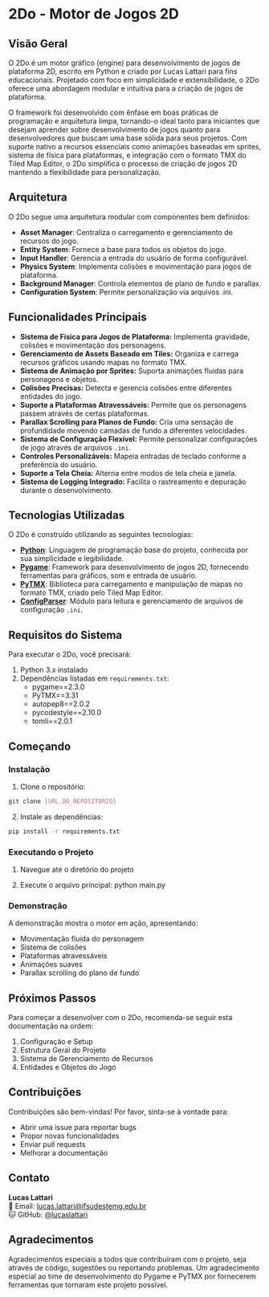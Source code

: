 # 2Do - Motor de Jogos 2D

## Visão Geral

O 2Do é um motor gráfico (engine) para desenvolvimento de jogos de plataforma 2D, escrito em Python e criado por Lucas Lattari para fins educacionais. Projetado com foco em simplicidade e extensibilidade, o 2Do oferece uma abordagem modular e intuitiva para a criação de jogos de plataforma.

O framework foi desenvolvido com ênfase em boas práticas de programação e arquitetura limpa, tornando-o ideal tanto para iniciantes que desejam aprender sobre desenvolvimento de jogos quanto para desenvolvedores que buscam uma base sólida para seus projetos. Com suporte nativo a recursos essenciais como animações baseadas em sprites, sistema de física para plataformas, e integração com o formato TMX do Tiled Map Editor, o 2Do simplifica o processo de criação de jogos 2D mantendo a flexibilidade para personalização.

## Arquitetura

O 2Do segue uma arquitetura modular com componentes bem definidos:

- **Asset Manager**: Centraliza o carregamento e gerenciamento de recursos do jogo.
- **Entity System**: Fornece a base para todos os objetos do jogo.
- **Input Handler**: Gerencia a entrada do usuário de forma configurável.
- **Physics System**: Implementa colisões e movimentação para jogos de plataforma.
- **Background Manager**: Controla elementos de plano de fundo e parallax.
- **Configuration System**: Permite personalização via arquivos .ini.

## Funcionalidades Principais

- **Sistema de Física para Jogos de Plataforma:** Implementa gravidade, colisões e movimentação dos personagens.
- **Gerenciamento de Assets Baseado em Tiles:** Organiza e carrega recursos gráficos usando mapas no formato TMX.
- **Sistema de Animação por Sprites:** Suporta animações fluidas para personagens e objetos.
- **Colisões Precisas:** Detecta e gerencia colisões entre diferentes entidades do jogo.
- **Suporte a Plataformas Atravessáveis:** Permite que os personagens passem através de certas plataformas.
- **Parallax Scrolling para Planos de Fundo:** Cria uma sensação de profundidade movendo camadas de fundo a diferentes velocidades.
- **Sistema de Configuração Flexível:** Permite personalizar configurações de jogo através de arquivos `.ini`.
- **Controles Personalizáveis:** Mapeia entradas de teclado conforme a preferência do usuário.
- **Suporte a Tela Cheia:** Alterna entre modos de tela cheia e janela.
- **Sistema de Logging Integrado:** Facilita o rastreamento e depuração durante o desenvolvimento.

## Tecnologias Utilizadas

O 2Do é construído utilizando as seguintes tecnologias:

- **[Python](https://www.python.org/)**: Linguagem de programação base do projeto, conhecida por sua simplicidade e legibilidade.
- **[Pygame](https://www.pygame.org/news)**: Framework para desenvolvimento de jogos 2D, fornecendo ferramentas para gráficos, som e entrada de usuário.
- **[PyTMX](https://github.com/bitcraft/PyTMX)**: Biblioteca para carregamento e manipulação de mapas no formato TMX, criado pelo Tiled Map Editor.
- **[ConfigParser](https://docs.python.org/3/library/configparser.html)**: Módulo para leitura e gerenciamento de arquivos de configuração `.ini`.

## Requisitos do Sistema

Para executar o 2Do, você precisará:

1. Python 3.x instalado
2. Dependências listadas em `requirements.txt`:
   - pygame==2.3.0
   - PyTMX==3.31
   - autopep8==2.0.2
   - pycodestyle==2.10.0
   - tomli==2.0.1

## Começando

### Instalação

1. Clone o repositório:
```bash
git clone [URL_DO_REPOSITORIO]
```

2. Instale as dependências:
```bash
pip install -r requirements.txt
```

### Executando o Projeto

1. Navegue até o diretório do projeto

2. Execute o arquivo principal: python main.py

### Demonstração

A demonstração mostra o motor em ação, apresentando:

- Movimentação fluida do personagem
- Sistema de colisões
- Plataformas atravessáveis
- Animações suaves
- Parallax scrolling do plano de fundo

## Próximos Passos

Para começar a desenvolver com o 2Do, recomenda-se seguir esta documentação na ordem:

1. Configuração e Setup
2. Estrutura Geral do Projeto
3. Sistema de Gerenciamento de Recursos
4. Entidades e Objetos do Jogo

## Contribuições

Contribuições são bem-vindas! Por favor, sinta-se à vontade para:

- Abrir uma issue para reportar bugs
- Propor novas funcionalidades
- Enviar pull requests
- Melhorar a documentação

## Contato

**Lucas Lattari**  
📧 Email: [lucas.lattari@ifsudestemg.edu.br](mailto:lucas.lattari@ifsudestemg.edu.br)  
🐱 GitHub: [@lucaslattari](https://github.com/lucaslattari)

## Agradecimentos

Agradecimentos especiais a todos que contribuíram com o projeto, seja através de código, sugestões ou reportando problemas. Um agradecimento especial ao time de desenvolvimento do Pygame e PyTMX por fornecerem ferramentas que tornaram este projeto possível.